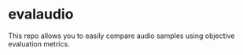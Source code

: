 # evalaudio
This repo allows you to easily compare audio samples using objective evaluation metrics. 
